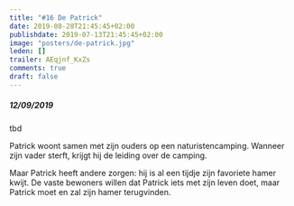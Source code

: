 ```yaml
---
title: "#16 De Patrick"
date: 2019-08-28T21:45:45+02:00
publishdate: 2019-07-13T21:45:45+02:00
image: "posters/de-patrick.jpg"
leden: []
trailer: AEqjnf_KxZs
comments: true
draft: false
---
```


##### 12/09/2019

tbd

Patrick woont samen met zijn ouders op een naturistencamping. Wanneer zijn vader
sterft, krijgt hij de leiding over de camping.
<!--more-->
Maar Patrick heeft andere
zorgen: hij is al een tijdje zijn favoriete hamer kwijt. De vaste bewoners
willen dat Patrick iets met zijn leven doet, maar Patrick moet en zal
zijn hamer terugvinden.
